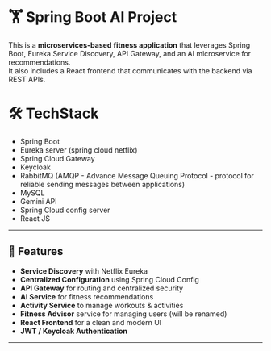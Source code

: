 # 🏋️ Spring Boot AI Project

This is a **microservices-based fitness application** that leverages Spring Boot, Eureka Service Discovery, API Gateway, and an AI microservice for recommendations.  
It also includes a React frontend that communicates with the backend via REST APIs.

#  🛠️ TechStack
 - Spring Boot
 - Eureka server (spring cloud netflix)
 - Spring Cloud Gateway
 - Keycloak
 - RabbitMQ (AMQP - Advance Message Queuing Protocol - protocol for reliable sending messages between applications)
 - MySQL
 - Gemini API
 - Spring Cloud config server
 - React JS
---

## 📌 Features
- **Service Discovery** with Netflix Eureka
- **Centralized Configuration** using Spring Cloud Config
- **API Gateway** for routing and centralized security
- **AI Service** for fitness recommendations
- **Activity Service** to manage workouts & activities
- **Fitness Advisor** service for managing users (will be renamed)
- **React Frontend** for a clean and modern UI
- **JWT / Keycloak Authentication**

---
